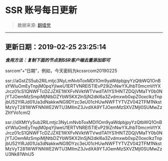 # SSR 账号每日更新 
> 数据来源: [翻墙党](https://fanqiangdang.com/) 
----------------------------------------------
## 更新日期：2019-02-25 23:25:14 
***食用方法：复制下面的节点到SSR客户端去重添加即可***

 ssrcom”+“日期”，例如，今天密码为kcssrcom20190225

ssr://aGstZS5ub2RlLmtjc3NyLmNvbToxMDI1Om9yaWdpbjpyYzQtbWQ1OnBsYWluOmEyTnpjM0pqYjIweU1ERTVNREl5TlEvP29iZnNwYXJhbT0mcmVtYXJrcz01cS1QNWFTcDZJZXE1WXFvNVktWTVwdTA1YS1HNTZDQjVMaTY0b0NjYTJOemMzSmpiMjNtbDZYbW5KX2lnSjN2dkl6a3Zvdmxwb0xpZ0oxclkzTnpjbU52YlRJd01Ua3dNakkwNG9DYzc3eU01cHUwNWFTYTVZV042TFM1NkstMzVyT281WWFNNWE2WTU3MlImZ3JvdXA9YTJOemMzSXVZMjl0SUMwZzZhYVo1cml2

ssr://dXMtYy5ub2RlLmtjc3NyLmNvbToxMDI1Om9yaWdpbjpyYzQtbWQ1OnBsYWluOmEyTnpjM0pqYjIweU1ERTVNREl5TlEvP29iZnNwYXJhbT0mcmVtYXJrcz01cS1QNWFTcDZJZXE1WXFvNVktWTVwdTA1YS1HNTZDQjVMaTY0b0NjYTJOemMzSmpiMjNtbDZYbW5KX2lnSjN2dkl6a3Zvdmxwb0xpZ0oxclkzTnpjbU52YlRJd01Ua3dNakkwNG9DYzc3eU01cHUwNWFTYTVZV042TFM1NkstMzVyT281WWFNNWE2WTU3MlImZ3JvdXA9YTJOemMzSXVZMjl0SUMwZzU3Nk81WnU5
